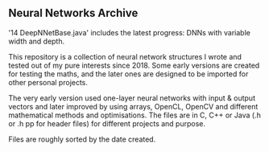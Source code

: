 ## Neural Networks Archive

'14 DeepNNetBase.java' includes the latest progress: DNNs with variable width and depth.

This repository is a collection of neural network structures I wrote and tested out of my pure interests since 2018. Some early versions are created for testing the maths, and the later ones are designed to be imported for other personal projects.

The very early version used one-layer neural networks with input & output vectors and later improved by using arrays, OpenCL, OpenCV and different mathematical methods and optimisations. The files are in C, C++ or Java (.h or .h pp for header files) for different projects and purpose.

Files are roughly sorted by the date created.
